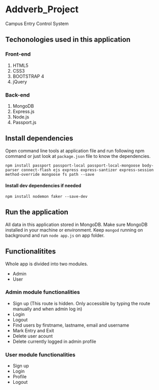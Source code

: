 # Addverb_Project
Campus Entry Control System

## Techonologies used in this application

### Front-end

1. HTML5
2. CSS3
3. BOOTSTRAP 4
4. jQuery

### Back-end

1. MongoDB
2. Express.js
3. Node.js
4. Passport.js

## Install dependencies
Open command line tools at application file and run following npm command or just look at `package.json` file to know the dependencies.

`npm install passport passport-local passport-local-mongoose body-parser connect-flash ejs express express-santizer express-session method-override mongoose fs path --save`

#### Install dev dependencies if needed
`npm install nodemon faker --save-dev`

## Run the application
All data in this application stored in MongoDB. Make sure MongoDB installed in your machine or environment. Keep `mongod` running on background and run `node app.js` on app folder.

## Functionalitites

Whole app is divided into two modules.

* Admin
* User

### Admin module functionalities
* Sign up (This route is hidden. Only accessible by typing the route manually and when admin log in)
* Login
* Logout
* Find users by firstname, lastname, email and username
* Mark Entry and Exit
* Delete user acount
* Delete currently logged in admin profile

### User module functionalities
* Sign up
* Login
* Profile
* Logout